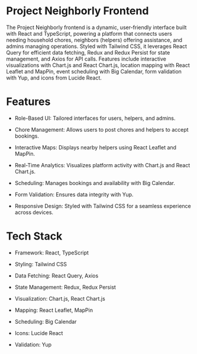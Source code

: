 # Project Neighborly Frontend

The Project Neighborly frontend is a dynamic, user-friendly interface built with React and TypeScript, powering a platform that connects users needing household chores, neighbors (helpers) offering assistance, and admins managing operations. Styled with Tailwind CSS, it leverages React Query for efficient data fetching, Redux and Redux Persist for state management, and Axios for API calls. Features include interactive visualizations with Chart.js and React Chart.js, location mapping with React Leaflet and MapPin, event scheduling with Big Calendar, form validation with Yup, and icons from Lucide React.

# Features





* Role-Based UI: Tailored interfaces for users, helpers, and admins.



* Chore Management: Allows users to post chores and helpers to accept bookings.



* Interactive Maps: Displays nearby helpers using React Leaflet and MapPin.



* Real-Time Analytics: Visualizes platform activity with Chart.js and React Chart.js.



* Scheduling: Manages bookings and availability with Big Calendar.



* Form Validation: Ensures data integrity with Yup.



* Responsive Design: Styled with Tailwind CSS for a seamless experience across devices.

# Tech Stack





* Framework: React, TypeScript



* Styling: Tailwind CSS



* Data Fetching: React Query, Axios



* State Management: Redux, Redux Persist



* Visualization: Chart.js, React Chart.js



* Mapping: React Leaflet, MapPin



* Scheduling: Big Calendar



* Icons: Lucide React



* Validation: Yup
